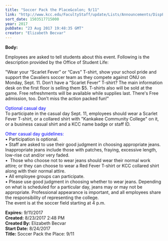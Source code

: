 ```yaml
---
title: "Soccer Pack the Place&colon; 9/11"
link: "http://www.kcc.edu/FacultyStaff/update/Lists/Announcements/DispForm.aspx?ID=2495"
sort_date: 1503517715000
year: 2017
pubDate: "23 Aug 2017 19:48:35 GMT"
creator: "Elizabeth Becvar"
---
```


<div><b>Body:</b> <div class="ExternalClass44D970E6A4C34E18AD409C04A7652B46"><p>​Employees are asked to tell students about this event. Following is the description provided by the Office of Student Life:</p>
<p>&quot;Wear your “Scarlet Fever” or “Cavs” T-shirt, show your school pride and support the Cavaliers soccer team as they compete against ONU on Monday, Sept. 11. Don’t have a “Scarlet Fever” T-shirt? The main information desk on the first floor is selling them $5. T-shirts also will be sold at the game. Free refreshments will be available while supplies last. There's Free admission, too. Don’t miss the action packed fun!&quot;</p>
<p><span style="color:blue">Optional casual day</span><br />To participate in the casual day Sept. 11, employees should wear a Scarlet Fever T-shirt, or a collared shirt with &quot;Kankakee Community College&quot; on it, or a business casual shirt and a KCC name badge or staff ID.</p>
<p><span style="color:blue">Other casual day guidelines: </span><br />• Participation is optional.<br />• Staff are asked to use their good judgment in choosing appropriate jeans. Inappropriate jeans include those with patches, fraying, excessive length, low-rise cut and/or very faded.<br />•  Those who choose not to wear jeans should wear their normal work attire; or they can choose to wear a Red Fever T-shirt or KCC collared shirt along with their normal attire. <br />• All employee groups can participate. <br />• Please use good judgment in choosing whether to wear jeans. Depending on what is scheduled for a particular day, jeans may or may not be appropriate. Professional appearance is important, and all employees share the responsibility of representing the college.<br />The event is at the soccer field starting at 4 p.m. <br /></p></div>
</div>
<div><b>Expires:</b> 9/11/2017</div>
<div><b>Created:</b> 8/23/2017 2:48 PM</div>
<div><b>Created By:</b> Elizabeth Becvar</div>
<div><b>Start Date:</b> 8/24/2017</div>
<div><b>Title:</b> Soccer Pack the Place: 9/11</div>
